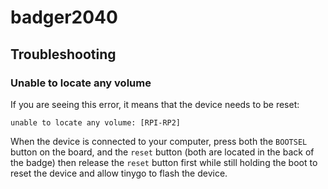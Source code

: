 # badger2040

## Troubleshooting

### Unable to locate any volume

If you are seeing this error, it means that the device needs to be reset:
```
unable to locate any volume: [RPI-RP2]
```
When the device is connected to your computer, press both the `BOOTSEL` button
on the board, and the `reset` button (both are located in the back of the badge)
then release the `reset` button first while still holding the boot to reset the
device and allow tinygo to flash the device.
